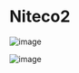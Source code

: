 # Niteco2
![image](https://user-images.githubusercontent.com/47933670/218266857-2fb814e3-a892-4eb8-a735-33a7a50eb685.png)


![image](https://user-images.githubusercontent.com/47933670/218266515-761e33fa-fdd0-4393-867c-1585becf9c97.png)
